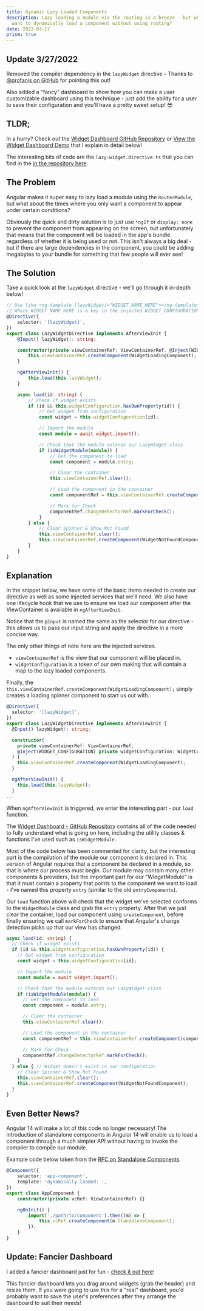 ```yaml
---
title: Dynamic Lazy Loaded Components
description: Lazy loading a module via the routing is a breeze - but what if you
  want to dynamically load a component without using routing?
date: 2022-03-17
prism: true
---
```


## Update 3/27/2022

Removed the compiler dependency in the `lazyWidget` directive - Thanks to [@profanis on GitHub](https://github.com/andy-bond/widget-dashboard-demo/issues/1) for pointing this out!

Also added a "fancy" dashboard to show how you can make a user customizable dashboard using this technique - just add the ability for a user to save their configuration and you'll have a pretty sweet setup! 😎

## TLDR;

In a hurry? Check out the [Widget Dashboard GitHub Repository](https://github.com/andy-bond/widget-dashboard-demo) or [View the Widget Dashboard Demo](https://andy.bond/apps/widget-dashboard) that I explain in detail below!

The interesting bits of code are the `lazy-widget.directive.ts` that you can find in the [in the repository here](https://github.com/andy-bond/widget-dashboard-demo/blob/main/src/app/widgets/utilities/directives/lazy-widget.directive.ts).

## The Problem

Angular makes it super easy to lazy load a module using the `RouterModule`, but what about the times where you only want a component to appear under certain conditions?

Obviously the quick and dirty solution is to just use `*ngIf` or `display: none` to prevent the component from appearing on the screen, but unfortunately that means that the component will be loaded in the app's bundle regardless of whether it is being used or not. This isn't always a big deal - but if there are large dependencies in the component, you could be adding megabytes to your bundle for something that few people will ever see!

## The Solution

Take a quick look at the `lazyWidget` directive - we'll go through it in-depth below!

```ts
// Use like <ng-template [lazyWidget]="WIDGET_NAME_HERE"></ng-template>
// Where WIDGET_NAME_HERE is a key in the injected WIDGET_CONFIGURATION token
@Directive({
	selector: '[lazyWidget]',
})
export class LazyWidgetDirective implements AfterViewInit {
	@Input() lazyWidget!: string;

	constructor(private viewContainerRef: ViewContainerRef, @Inject(WIDGET_CONFIGURATION) private widgetConfiguration: WidgetConfiguration) {
		this.viewContainerRef.createComponent(WidgetLoadingComponent);
	}

	ngAfterViewInit() {
		this.load(this.lazyWidget);
	}

	async load(id: string) {
		// Check if widget exists
		if (id && this.widgetConfiguration.hasOwnProperty(id)) {
			// Get widget from configuration
			const widget = this.widgetConfiguration[id];

			// Import the module
			const module = await widget.import();

			// Check that the module extends our LazyWidget class
			if (isWidgetModule(module)) {
				// Get the component to load
				const component = module.entry;

				// Clear the container
				this.viewContainerRef.clear();

				// Load the component in the container
				const componentRef = this.viewContainerRef.createComponent(component);

				// Mark for Check
				componentRef.changeDetectorRef.markForCheck();
			}
		} else {
			// Clear Spinner & Show Not Found
			this.viewContainerRef.clear();
			this.viewContainerRef.createComponent(WidgetNotFoundComponent);
		}
	}
}
```

## Explanation

In the snippet below, we have some of the basic items needed to create our directive as well as some injected services that we'll need. We also have one lifecycle hook that we use to ensure we load our component after the ViewContainer is available in `ngAfterViewInit`.

Notice that the `@Input` is named the same as the selector for our directive - this allows us to pass our input string and apply the directive in a more concise way.

The only other things of note here are the injected services.

- `viewContainerRef` is the view that our component will be placed in.
- `widgetConfiguration` is a token of our own making that will contain a map to the lazy loaded components.

Finally, the `this.viewContainerRef.createComponent(WidgetLoadingComponent);` simply creates a loading spinner component to start us out with.

```ts
@Directive({
  selector: '[lazyWidget]',
})
export class LazyWidgetDirective implements AfterViewInit {
  @Input() lazyWidget!: string;

  constructor(
    private viewContainerRef: ViewContainerRef,
    @Inject(WIDGET_CONFIGURATION) private widgetConfiguration: WidgetConfiguration
  ) {
    this.viewContainerRef.createComponent(WidgetLoadingComponent);
  }

  ngAfterViewInit() {
    this.load(this.lazyWidget);
  }
...
```

When `ngAfterViewInit` is triggered, we enter the interesting part - our `load` function.

The [Widget Dashboard - GitHub Repository](https://github.com/andy-bond/widget-dashboard-demo) contains all of the code needed to fully understand what is going on here, including the utility classes & functions I've used such as `isWidgetModule`.

Most of the code below has been commented for clarity, but the interesting part is the compilation of the module our component is declared in. This version of Angular requires that a component be declared in a module, so that is where our process must begin. Our module may contain many other components & providers, but the important part for our "WidgetModule" is that it must contain a property that points to the component we want to load - I've named this property `entry` (similar to the old `entryComponents`).

Our `load` function above will check that the widget we've selected conforms to the `WidgetModule` class and grab the `entry` property. After that we just clear the container, load our component using `createComponent`, before finally ensuring we call `markForCheck` to ensure that Angular's change detection picks up that our view has changed.

```ts
async load(id: string) {
  // Check if widget exists
  if (id && this.widgetConfiguration.hasOwnProperty(id)) {
    // Get widget from configuration
    const widget = this.widgetConfiguration[id];

    // Import the module
    const module = await widget.import();

    // Check that the module extends our LazyWidget class
    if (isWidgetModule(module)) {
      // Get the component to load
      const component = module.entry;

      // Clear the container
      this.viewContainerRef.clear();

      // Load the component in the container
      const componentRef = this.viewContainerRef.createComponent(component);

      // Mark for Check
      componentRef.changeDetectorRef.markForCheck();
    }
  } else { // Widget doesn't exist in our configuration
    // Clear Spinner & Show Not Found
    this.viewContainerRef.clear();
    this.viewContainerRef.createComponent(WidgetNotFoundComponent);
  }
}
```

## Even Better News?

Angular 14 will make a lot of this code no longer necessary! The introduction of standalone components in Angular 14 will enable us to load a component through a much simpler API without having to invoke the compiler to compile our module.

Example code below taken from the [RFC on Standalone Components](https://github.com/angular/angular/discussions/43784#:~:text=Components%3A%20lazy%20loading%20and%20instantiation).

```ts
@Component({
	selector: 'app-component',
	template: 'dynamically loaded: ',
})
export class AppComponent {
	constructor(private vcRef: ViewContainerRef) {}

	ngOnInit() {
		import('./path/to/component').then((m) => {
			this.vcRef.createComponent(m.StandaloneComponent);
		});
	}
}
```

## Update: Fancier Dashboard

I added a fancier dashboard just for fun - [check it out here](https://andy.bond/apps/widget-dashboard/#/fancy)!

This fancier dashboard lets you drag around widgets (grab the header) and resize them. If you were going to use this for a "real" dashboard, you'd probably want to save the user's preferences after they arrange the dashboard to suit their needs!
